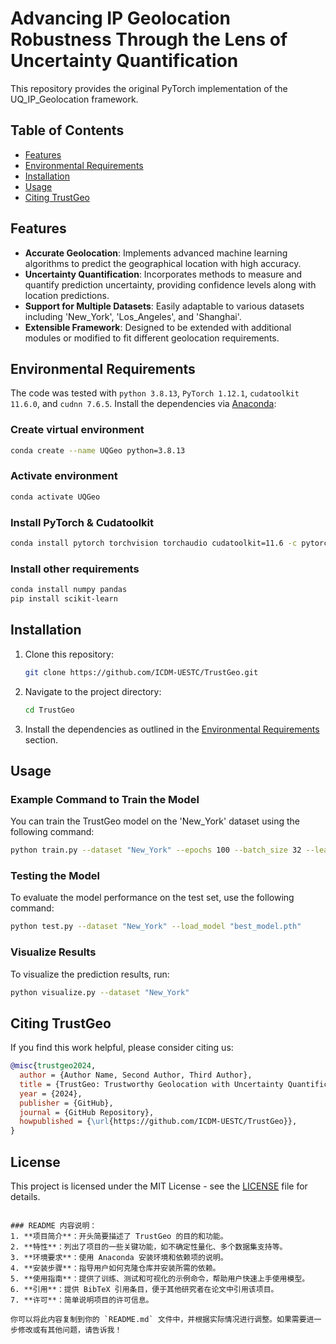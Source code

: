 # Advancing IP Geolocation Robustness Through the Lens of Uncertainty Quantification

This repository provides the original PyTorch implementation of the UQ_IP_Geolocation framework.

## Table of Contents
- [Features](#features)
- [Environmental Requirements](#environmental-requirements)
- [Installation](#installation)
- [Usage](#usage)
- [Citing TrustGeo](#citing-trustgeo)

## Features
- **Accurate Geolocation**: Implements advanced machine learning algorithms to predict the geographical location with high accuracy.
- **Uncertainty Quantification**: Incorporates methods to measure and quantify prediction uncertainty, providing confidence levels along with location predictions.
- **Support for Multiple Datasets**: Easily adaptable to various datasets including 'New_York', 'Los_Angeles', and 'Shanghai'.
- **Extensible Framework**: Designed to be extended with additional modules or modified to fit different geolocation requirements.

## Environmental Requirements

The code was tested with `python 3.8.13`, `PyTorch 1.12.1`, `cudatoolkit 11.6.0`, and `cudnn 7.6.5`. Install the dependencies via [Anaconda](https://www.anaconda.com/):

### Create virtual environment

```bash
conda create --name UQGeo python=3.8.13
```

### Activate environment

```bash
conda activate UQGeo
```

### Install PyTorch & Cudatoolkit

```bash
conda install pytorch torchvision torchaudio cudatoolkit=11.6 -c pytorch -c conda-forge
```

### Install other requirements

```bash
conda install numpy pandas
pip install scikit-learn
```

## Installation

1. Clone this repository:
   ```bash
   git clone https://github.com/ICDM-UESTC/TrustGeo.git
   ```
2. Navigate to the project directory:
   ```bash
   cd TrustGeo
   ```

3. Install the dependencies as outlined in the [Environmental Requirements](#environmental-requirements) section.

## Usage

### Example Command to Train the Model

You can train the TrustGeo model on the 'New_York' dataset using the following command:

```bash
python train.py --dataset "New_York" --epochs 100 --batch_size 32 --learning_rate 0.001
```

### Testing the Model

To evaluate the model performance on the test set, use the following command:

```bash
python test.py --dataset "New_York" --load_model "best_model.pth"
```

### Visualize Results

To visualize the prediction results, run:

```bash
python visualize.py --dataset "New_York"
```

## Citing TrustGeo

If you find this work helpful, please consider citing us:

```bibtex
@misc{trustgeo2024,
  author = {Author Name, Second Author, Third Author},
  title = {TrustGeo: Trustworthy Geolocation with Uncertainty Quantification},
  year = {2024},
  publisher = {GitHub},
  journal = {GitHub Repository},
  howpublished = {\url{https://github.com/ICDM-UESTC/TrustGeo}},
}
```

## License

This project is licensed under the MIT License - see the [LICENSE](LICENSE) file for details.
```

### README 内容说明：
1. **项目简介**：开头简要描述了 TrustGeo 的目的和功能。
2. **特性**：列出了项目的一些关键功能，如不确定性量化、多个数据集支持等。
3. **环境要求**：使用 Anaconda 安装环境和依赖项的说明。
4. **安装步骤**：指导用户如何克隆仓库并安装所需的依赖。
5. **使用指南**：提供了训练、测试和可视化的示例命令，帮助用户快速上手使用模型。
6. **引用**：提供 BibTeX 引用条目，便于其他研究者在论文中引用该项目。
7. **许可**：简单说明项目的许可信息。

你可以将此内容复制到你的 `README.md` 文件中，并根据实际情况进行调整。如果需要进一步修改或有其他问题，请告诉我！
